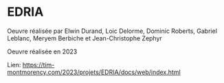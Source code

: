 # EDRIA

Oeuvre réalisée par Elwin Durand, Loic Delorme, Dominic Roberts, Gabriel Leblanc, Meryem Berbiche et Jean-Christophe Zephyr

Oeuvre réalisée en 2023

Lien: https://tim-montmorency.com/2023/projets/EDRIA/docs/web/index.html
